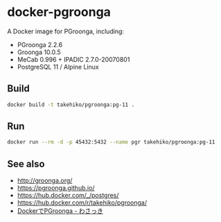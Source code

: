 # docker-pgroonga

A Docker image for PGroonga, including:

- PGroonga 2.2.6
- Groonga 10.0.5
- MeCab 0.996 + IPADIC 2.7.0-20070801
- PostgreSQL 11 / Alpine Linux

## Build

```sh
docker build -t takehiko/pgroonga:pg-11 .
```

## Run

```sh
docker run --rm -d -p 45432:5432 --name pgr takehiko/pgroonga:pg-11
```

## See also

- http://groonga.org/
- https://pgroonga.github.io/
- https://hub.docker.com/_/postgres/
- https://hub.docker.com/r/takehiko/pgroonga/
- [DockerでPGroonga - わさっき](https://takehikom.hateblo.jp/entry/20180130/1517314577)
